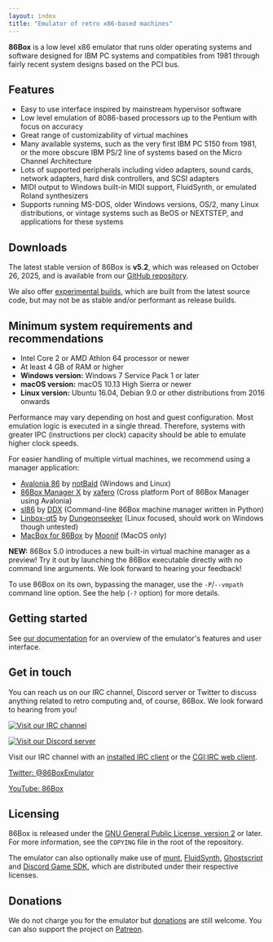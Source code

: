```yaml
---
layout: index
title: "Emulator of retro x86-based machines"
---
```


**86Box** is a low level x86 emulator that runs older operating systems and software designed for IBM PC systems and compatibles from 1981 through fairly recent system designs based on the PCI bus.

Features
--------

* Easy to use interface inspired by mainstream hypervisor software
* Low level emulation of 8086-based processors up to the Pentium with focus on accuracy
* Great range of customizability of virtual machines
* Many available systems, such as the very first IBM PC 5150 from 1981, or the more obscure IBM PS/2 line of systems based on the Micro Channel Architecture
* Lots of supported peripherals including video adapters, sound cards, network adapters, hard disk controllers, and SCSI adapters
* MIDI output to Windows built-in MIDI support, FluidSynth, or emulated Roland synthesizers
* Supports running MS-DOS, older Windows versions, OS/2, many Linux distributions, or vintage systems such as BeOS or NEXTSTEP, and applications for these systems

Downloads
---------

The latest stable version of 86Box is **v5.2**, which was released on October 26, 2025, and is available from our [GitHub repository](https://github.com/86Box/86Box/releases/latest).

We also offer [experimental builds](/builds), which are built from the latest source code, but may not be as stable and/or performant as release builds.

Minimum system requirements and recommendations
-----------------------------------------------

* Intel Core 2 or AMD Athlon 64 processor or newer
* At least 4 GB of RAM or higher
* **Windows version:** Windows 7 Service Pack 1 or later
* **macOS version:** macOS 10.13 High Sierra or newer
* **Linux version:** Ubuntu 16.04, Debian 9.0 or other distributions from 2016 onwards

Performance may vary depending on host and guest configuration. Most emulation logic is executed in a single thread. Therefore, systems with greater IPC (instructions per clock) capacity should be able to emulate higher clock speeds.

For easier handling of multiple virtual machines, we recommend using a manager application:

* [Avalonia 86](https://github.com/notBald/Avalonia86) by [notBald](https://github.com/notBald) (Windows and Linux)
* [86Box Manager X](https://github.com/RetBox/86BoxManagerX) by [xafero](https://github.com/xafero) (Cross platform Port of 86Box Manager using Avalonia)
* [sl86](https://github.com/DDXofficial/sl86) by [DDX](https://github.com/DDXofficial) (Command-line 86Box machine manager written in Python)
* [Linbox-qt5](https://github.com/Dungeonseeker/linbox-qt5) by [Dungeonseeker](https://github.com/Dungeonseeker/) (Linux focused, should work on Windows though untested)
* [MacBox for 86Box](https://github.com/Moonif/MacBox) by [Moonif](https://github.com/Moonif) (MacOS only)

**NEW:** 86Box 5.0 introduces a new built-in virtual machine manager as a preview! Try it out by launching the 86Box executable directly with no command line arguments. We look forward to hearing your feedback!

To use 86Box on its own, bypassing the manager, use the `-P`/`--vmpath` command line option. See the help (`-?` option) for more details.

Getting started
---------------

See [our documentation](https://86box.readthedocs.io/en/latest/index.html) for an overview of the emulator's features and user interface.

<a name="social" />Get in touch
-------------------------------

You can reach us on our IRC channel, Discord server or Twitter to discuss anything related to retro computing and, of course, 86Box. We look forward to hearing from you!

<div id="socialnew" markdown="block">

[![Visit our IRC channel](https://kiwiirc.com/buttons/irc.86box.net/86Box.png)](https://kiwiirc.com/client/irc.86box.net/?nick=website?#86Box)

[![Visit our Discord server](https://discordapp.com/api/guilds/262614059009048590/embed.png)](https://discord.gg/v5fCgFw)

</div><div id="socialold" markdown="block">

Visit our IRC channel with an [installed IRC client](irc://irc.86box.net/#86Box) or the [CGI:IRC web client](http://irc.86box.net).

</div>

[Twitter: @86BoxEmulator](https://twitter.com/86BoxEmulator)

[YouTube: 86Box](https://youtube.com/c/86Box)

Licensing
---------

86Box is released under the [GNU General Public License, version 2](https://www.gnu.org/licenses/old-licenses/gpl-2.0.html) or later. For more information, see the `COPYING` file in the root of the repository.

The emulator can also optionally make use of [munt](https://github.com/munt/munt), [FluidSynth](https://www.fluidsynth.org/), [Ghostscript](https://www.ghostscript.com/) and [Discord Game SDK](https://discord.com/developers/docs/game-sdk/sdk-starter-guide), which are distributed under their respective licenses.

Donations
---------

We do not charge you for the emulator but [donations](https://paypal.me/86Box) are still welcome. You can also support the project on [Patreon](https://www.patreon.com/86box).
